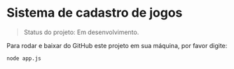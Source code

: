 # Sistema de cadastro de jogos



> Status do projeto: Em desenvolvimento.

Para rodar e baixar do GitHub este projeto em sua máquina, por favor digite:



```
node app.js

```
